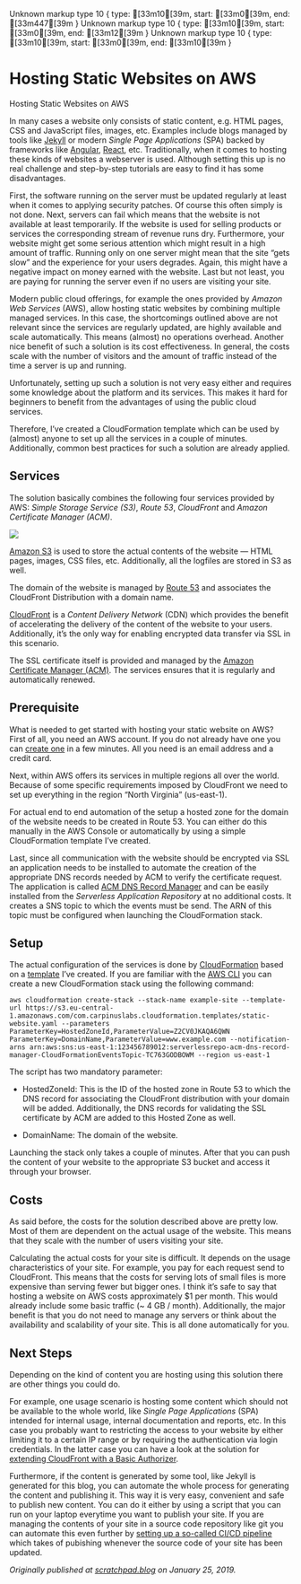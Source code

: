 Unknown markup type 10 { type: [33m10[39m, start: [33m0[39m, end: [33m447[39m }
Unknown markup type 10 { type: [33m10[39m, start: [33m0[39m, end: [33m12[39m }
Unknown markup type 10 { type: [33m10[39m, start: [33m0[39m, end: [33m10[39m }

# Hosting Static Websites on AWS

Hosting Static Websites on AWS

In many cases a website only consists of static content, e.g. HTML pages, CSS and JavaScript files, images, etc. Examples include blogs managed by tools like [Jekyll](https://www.jekyllrb.com/) or modern *Single Page Applications* (SPA) backed by frameworks like [Angular](https://angular.io/), [React](https://reactjs.org/), etc. Traditionally, when it comes to hosting these kinds of websites a webserver is used. Although setting this up is no real challenge and step-by-step tutorials are easy to find it has some disadvantages.

First, the software running on the server must be updated regularly at least when it comes to applying security patches. Of course this often simply is not done. Next, servers can fail which means that the website is not available at least temporarily. If the website is used for selling products or services the corresponding stream of revenue runs dry. Furthermore, your website might get some serious attention which might result in a high amount of traffic. Running only on one server might mean that the site “gets slow” and the experience for your users degrades. Again, this might have a negative impact on money earned with the website. Last but not least, you are paying for running the server even if no users are visiting your site.

Modern public cloud offerings, for example the ones provided by *Amazon Web Services* (AWS), allow hosting static websites by combining multiple managed services. In this case, the shortcomings outlined above are not relevant since the services are regularly updated, are highly available and scale automatically. This means (almost) no operations overhead. Another nice benefit of such a solution is its cost effectiveness. In general, the costs scale with the number of visitors and the amount of traffic instead of the time a server is up and running.

Unfortunately, setting up such a solution is not very easy either and requires some knowledge about the platform and its services. This makes it hard for beginners to benefit from the advantages of using the public cloud services.

Therefore, I’ve created a CloudFormation template which can be used by (almost) anyone to set up all the services in a couple of minutes. Additionally, common best practices for such a solution are already applied.

## Services

The solution basically combines the following four services provided by AWS: *Simple Storage Service (S3)*, *Route 53*, *CloudFront* and *Amazon Certificate Manager (ACM)*.

![](https://cdn-images-1.medium.com/max/2000/0*ymwarrW5h-evOWeu.png)

[Amazon S3](https://aws.amazon.com/s3) is used to store the actual contents of the website — HTML pages, images, CSS files, etc. Additionally, all the logfiles are stored in S3 as well.

The domain of the website is managed by [Route 53](https://aws.amazon.com/route53) and associates the CloudFront Distribution with a domain name.

[CloudFront](https://aws.amazon.com/cloudfront) is a *Content Delivery Network* (CDN) which provides the benefit of accelerating the delivery of the content of the website to your users. Additionally, it’s the only way for enabling encrypted data transfer via SSL in this scenario.

The SSL certificate itself is provided and managed by the [Amazon Certificate Manager (ACM)](https://aws.amazon.com/acm). The services ensures that it is regularly and automatically renewed.

## Prerequisite

What is needed to get started with hosting your static website on AWS? First of all, you need an AWS account. If you do not already have one you can [create one](https://portal.aws.amazon.com/billing/signup?nc2=h_ct&src=header_signup&redirect_url=https%3A%2F%2Faws.amazon.com%2Fregistration-confirmation#/start) in a few minutes. All you need is an email address and a credit card.

Next, within AWS offers its services in multiple regions all over the world. Because of some specific requirements imposed by CloudFront we need to set up everything in the region “North Virginia” (us-east-1).

For actual end to end automation of the setup a hosted zone for the domain of the website needs to be created in Route 53. You can either do this manually in the AWS Console or automatically by using a simple CloudFormation template I’ve created.

Last, since all communication with the website should be encrypted via SSL an application needs to be installed to automate the creation of the appropriate DNS records needed by ACM to verify the certificate request. The application is called [ACM DNS Record Manager](https://serverlessrepo.aws.amazon.com/#/applications/arn:aws:serverlessrepo:us-east-1:022876999554:applications~acm-dns-record-manager) and can be easily installed from the *Serverless Application Repository* at no additional costs. It creates a SNS topic to which the events must be send. The ARN of this topic must be configured when launching the CloudFormation stack.

## Setup

The actual configuration of the services is done by [CloudFormation](https://aws.amazon.com/cloudformation) based on a [template](https://github.com/jenseickmeyer/cloudformation-templates/blob/master/static-website/static-website.yaml) I’ve created. If you are familiar with the [AWS CLI](https://aws.amazon.com/cli) you can create a new CloudFormation stack using the following command:

    aws cloudformation create-stack --stack-name example-site --template-url https://s3.eu-central-1.amazonaws.com/com.carpinuslabs.cloudformation.templates/static-website.yaml --parameters ParameterKey=HostedZoneId,ParameterValue=Z2CV0JKAQA6QWN ParameterKey=DomainName,ParameterValue=www.example.com --notification-arns arn:aws:sns:us-east-1:123456789012:serverlessrepo-acm-dns-record-manager-CloudFormationEventsTopic-TC763GODBOWM --region us-east-1

The script has two mandatory parameter:

* HostedZoneId: This is the ID of the hosted zone in Route 53 to which the DNS record for associating the CloudFront distribution with your domain will be added. Additionally, the DNS records for validating the SSL certificate by ACM are added to this Hosted Zone as well.

* DomainName: The domain of the website.

Launching the stack only takes a couple of minutes. After that you can push the content of your website to the appropriate S3 bucket and access it through your browser.

## Costs

As said before, the costs for the solution described above are pretty low. Most of them are dependent on the actual usage of the website. This means that they scale with the number of users visiting your site.

Calculating the actual costs for your site is difficult. It depends on the usage characteristics of your site. For example, you pay for each request send to CloudFront. This means that the costs for serving lots of small files is more expensive than serving fewer but bigger ones. I think it’s safe to say that hosting a website on AWS costs approximately $1 per month. This would already include some basic traffic (~ 4 GB / month). Additionally, the major benefit is that you do not need to manage any servers or think about the availability and scalability of your site. This is all done automatically for you.

## Next Steps

Depending on the kind of content you are hosting using this solution there are other things you could do.

For example, one usage scenario is hosting some content which should not be available to the whole world, like *Single Page Applications* (SPA) intended for internal usage, internal documentation and reports, etc. In this case you probably want to restricting the access to your website by either limiting it to a certain IP range or by requiring the authentication via login credentials. In the latter case you can have a look at the solution for [extending CloudFront with a Basic Authorizer](https://scratchpad.blog/2018/09/20/cloudfront-basic-authorizer.html).

Furthermore, if the content is generated by some tool, like Jekyll is generated for this blog, you can automate the whole process for generating the content and publishing it. This way it is very easy, convenient and safe to publish new content. You can do it either by using a script that you can run on your laptop everytime you want to publish your site. If you are managing the contents of your site in a source code repository like git you can automate this even further by [setting up a so-called CI/CD pipeline](https://scratchpad.blog/2019/01/31/a-build-pipeline-for-jekyll-sites.html) which takes of pubishing whenever the source code of your site has been updated.

*Originally published at [scratchpad.blog](https://scratchpad.blog/serverless/hosting-static-websites-on-aws/) on January 25, 2019.*
